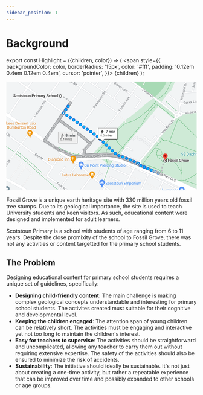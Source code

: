 ```yaml
---
sidebar_position: 1
---
```


# Background

export const Highlight = ({children, color}) => (
<span
style={{
      backgroundColor: color,
      borderRadius: '15px',
      color: '#fff',
      padding: '0.12em 0.4em 0.12em 0.4em',
      cursor: 'pointer',
    }}>
{children}
</span>
);

![Map Image](../../static/img/ideation/map.png)

Fossil Grove is a unique earth heritage site with 330 million years old fossil tree stumps. Due to its geological importance, the site is used to teach University students and keen visitors. As such, educational content were designed and implemented for adult learners.

Scotstoun Primary is a school with students of age ranging from 6 to 11 years. Despite the close promixity of the school to Fossil Grove, there was not any activities or content targetted for the primary school students.

## The Problem

Designing educational content for primary school students requires a unique set of guidelines, specifically:

- **Designing child-friendly content**: The main challenge is making complex geological concepts understandable and interesting for primary school students. The activites created must suitable for their cognitive and developmental level.
- **Keeping the children engaged**: The attention span of young children can be relatively short. The activities must be engaging and interactive yet not too long to maintain the children's interest.
- **Easy for teachers to supervise**: The activities should be straightforward and uncomplicated, allowing any teacher to carry them out without requiring extensive expertise. The safety of the activities should also be ensured to minimize the risk of accidents.
- **Sustainability**: The initiative should ideally be sustainable. It's not just about creating a one-time activity, but rather a repeatable experience that can be improved over time and possibly expanded to other schools or age groups.
